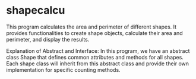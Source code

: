 # shapecalcu
This program calculates the area and perimeter of different shapes. It provides functionalities to create shape objects, calculate their area and perimeter, and display the results.

Explanation of Abstract and Interface:
In this program, we have an abstract class Shape that defines common attributes and methods for all shapes. Each shape class will inherit from this abstract class and provide their own implementation for specific counting methods.
